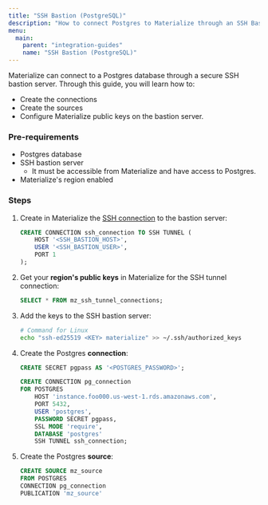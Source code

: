 ```yaml
---
title: "SSH Bastion (PostgreSQL)"
description: "How to connect Postgres to Materialize through an SSH Bastion connection"
menu:
  main:
    parent: "integration-guides"
    name: "SSH Bastion (PostgreSQL)"
---
```


Materialize can connect to a Postgres database through a secure SSH bastion server. Through this guide, you will learn how to:
* Create the connections
* Create the sources
* Configure Materialize public keys on the bastion server.

### Pre-requirements

* Postgres database
* SSH bastion server
    * It must be accessible from Materialize and have access to Postgres.
* Materialize's region enabled

### Steps

1. Create in Materialize the [SSH connection](/sql/create-connection/#example-4) to the bastion server:
    ```sql
    CREATE CONNECTION ssh_connection TO SSH TUNNEL (
        HOST '<SSH_BASTION_HOST>',
        USER '<SSH_BASTION_USER>',
        PORT 1
    );

1. Get your **region's public keys** in Materialize for the SSH tunnel connection:
    ```sql
    SELECT * FROM mz_ssh_tunnel_connections;
    ```

1. Add the keys to the SSH bastion server:
    ```bash
    # Command for Linux
    echo "ssh-ed25519 <KEY> materialize" >> ~/.ssh/authorized_keys
    ```

1. Create the Postgres **connection**:
    ```sql
    CREATE SECRET pgpass AS '<POSTGRES_PASSWORD>';

    CREATE CONNECTION pg_connection
    FOR POSTGRES
        HOST 'instance.foo000.us-west-1.rds.amazonaws.com',
        PORT 5432,
        USER 'postgres',
        PASSWORD SECRET pgpass,
        SSL MODE 'require',
        DATABASE 'postgres'
        SSH TUNNEL ssh_connection;
    ```

1. Create the Postgres **source**:
    ```sql
    CREATE SOURCE mz_source
    FROM POSTGRES
    CONNECTION pg_connection
    PUBLICATION 'mz_source'
    ```